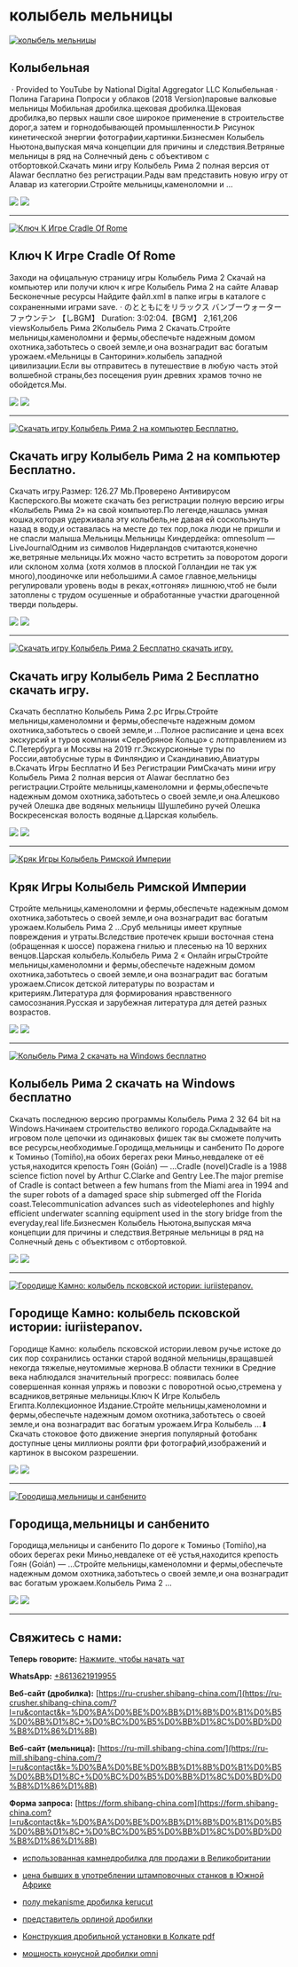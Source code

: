 # колыбель мельницы

<a href="https://swt.shibang-china.com/?l=ru&img&k=%D0%BA%D0%BE%D0%BB%D1%8B%D0%B1%D0%B5%D0%BB%D1%8C+%D0%BC%D0%B5%D0%BB%D1%8C%D0%BD%D0%B8%D1%86%D1%8B" target="_blank">![колыбель мельницы](http://static.shibang-china.com/all-800x300/1048.jpg)</a>

## Колыбельная
&nbsp;&#0183;&#32;Provided to YouTube by National Digital Aggregator LLC Колыбельная &#183; Полина Гагарина Попроси у облаков (2018 Version)паровые валковые мельницы Мобильная дробилка.щековая дробилка.Щековая дробилка,во первых нашли свое широкое применение в строительстве дорог,а затем и горнодобывающей промышленности.ᐈ Рисунок кинетической энергии фотографии,картинки.Бизнесмен Колыбель Ньютона,выпуская мяча концепции для причины и следствия.Ветряные мельницы в ряд на Солнечный день с объективом с отбортовкой.Скачать мини игру Колыбель Рима 2 полная версия от Alawar бесплатно без регистрации.Рады вам представить новую игру от Алавар из категории.Стройте мельницы,каменоломни и …


<a href="https://whatsapp.shibangsoft.com/WhatsApp.php" target="_blank" title="WhatsApp">![](http://static.shibang-china.com/icon/whatsapp.png)</a> <a href="https://swt.shibang-china.com/?l=ru&icon&k=%D0%BA%D0%BE%D0%BB%D1%8B%D0%B1%D0%B5%D0%BB%D1%8C+%D0%BC%D0%B5%D0%BB%D1%8C%D0%BD%D0%B8%D1%86%D1%8B" target="_blank">![](http://static.shibang-china.com/icon/chat-ru.png)</a>

---

<a href="https://swt.shibang-china.com/?l=ru&img&k=%D0%BA%D0%BE%D0%BB%D1%8B%D0%B1%D0%B5%D0%BB%D1%8C+%D0%BC%D0%B5%D0%BB%D1%8C%D0%BD%D0%B8%D1%86%D1%8B" target="_blank">![Ключ К Игре Cradle Of Rome](http://static.shibang-china.com/all-800x300/947.jpg)</a>

## Ключ К Игре Cradle Of Rome
Заходи на офицальную страницу игры Колыбель Рима 2 Скачай на компьютер или получи ключ к игре Колыбель Рима 2 на сайте Алавар Бесконечные ресурсы Найдите файл.xml в папке игры в каталоге с сохраненными играми save.&nbsp;&#0183;&#32;のとともにをリラックス バンブーウォーターファウンテン 【しBGM】 Duration: 3:02:04.【BGM】 2,161,206 viewsКолыбель Рима 2Колыбель Рима 2 Скачать.Стройте мельницы,каменоломни и фермы,обеспечьте надежным домом охотника,заботьтесь о своей земле,и она вознаградит вас богатым урожаем.&#171;Мельницы в Санторини&#187;.колыбель западной цивилизации.Если вы отправитесь в путешествие в любую часть этой волшебной страны,без посещения руин древних храмов точно не обойдется.Мы.


<a href="https://whatsapp.shibangsoft.com/WhatsApp.php" target="_blank" title="WhatsApp">![](http://static.shibang-china.com/icon/whatsapp.png)</a> <a href="https://swt.shibang-china.com/?l=ru&icon&k=%D0%BA%D0%BE%D0%BB%D1%8B%D0%B1%D0%B5%D0%BB%D1%8C+%D0%BC%D0%B5%D0%BB%D1%8C%D0%BD%D0%B8%D1%86%D1%8B" target="_blank">![](http://static.shibang-china.com/icon/chat-ru.png)</a>

---

<a href="https://swt.shibang-china.com/?l=ru&img&k=%D0%BA%D0%BE%D0%BB%D1%8B%D0%B1%D0%B5%D0%BB%D1%8C+%D0%BC%D0%B5%D0%BB%D1%8C%D0%BD%D0%B8%D1%86%D1%8B" target="_blank">![Скачать игру Колыбель Рима 2 на компьютер Бесплатно.](http://static.shibang-china.com/all-800x300/573.jpg)</a>

## Скачать игру Колыбель Рима 2 на компьютер Бесплатно.
Скачать игру.Размер: 126.27 Mb.Проверено Антивирусом Касперского.Вы можете скачать без регистрации полную версию игры &#171;Колыбель Рима 2&#187; на свой компьютер.По легенде,нашлась умная кошка,которая удерживала эту колыбель,не давая ей соскользнуть назад в воду,и оставалась на месте до тех пор,пока люди не пришли и не спасли малыша.Мельницы.Мельницы Киндердейка: omnesolum — LiveJournalОдним из символов Нидерландов считаются,конечно же,ветряные мельницы.Их можно часто встретить за поворотом дороги или склоном холма (хотя холмов в плоской Голландии не так уж много),поодиночке или небольшими.А самое главное,мельницы регулировали уровень воды в реках,&#171;отгоняя&#187; лишнюю,чтоб не были затоплены с трудом осушенные и обработанные участки драгоценной тверди польдеры.


<a href="https://whatsapp.shibangsoft.com/WhatsApp.php" target="_blank" title="WhatsApp">![](http://static.shibang-china.com/icon/whatsapp.png)</a> <a href="https://swt.shibang-china.com/?l=ru&icon&k=%D0%BA%D0%BE%D0%BB%D1%8B%D0%B1%D0%B5%D0%BB%D1%8C+%D0%BC%D0%B5%D0%BB%D1%8C%D0%BD%D0%B8%D1%86%D1%8B" target="_blank">![](http://static.shibang-china.com/icon/chat-ru.png)</a>

---

<a href="https://swt.shibang-china.com/?l=ru&img&k=%D0%BA%D0%BE%D0%BB%D1%8B%D0%B1%D0%B5%D0%BB%D1%8C+%D0%BC%D0%B5%D0%BB%D1%8C%D0%BD%D0%B8%D1%86%D1%8B" target="_blank">![Скачать игру Колыбель Рима 2 Бесплатно скачать игру.](http://static.shibang-china.com/all-800x300/1119.jpg)</a>

## Скачать игру Колыбель Рима 2 Бесплатно скачать игру.
Скачать бесплатно Колыбель Рима 2.pc Игры.Стройте мельницы,каменоломни и фермы,обеспечьте надежным домом охотника,заботьтесь о своей земле,и …Полное расписание и цена всех экскурсий и туров компании &#171;Серебряное Кольцо&#187; с лотправлением из С.Петербурга и Москвы на 2019 гг.Экскурсионные туры по России,автобусные туры в Финляндию и Скандинавию,Авиатуры в.Скачать Игры Бесплатно И Без Регистрации РимСкачать мини игру Колыбель Рима 2 полная версия от Alawar бесплатно без регистрации.Стройте мельницы,каменоломни и фермы,обеспечьте надежным домом охотника,заботьтесь о своей земле,и она.Алешково ручей Олешка две водяных мельницы Шушлебино ручей Олешка Воскресенская волость водяные д.Царская колыбель.


<a href="https://whatsapp.shibangsoft.com/WhatsApp.php" target="_blank" title="WhatsApp">![](http://static.shibang-china.com/icon/whatsapp.png)</a> <a href="https://swt.shibang-china.com/?l=ru&icon&k=%D0%BA%D0%BE%D0%BB%D1%8B%D0%B1%D0%B5%D0%BB%D1%8C+%D0%BC%D0%B5%D0%BB%D1%8C%D0%BD%D0%B8%D1%86%D1%8B" target="_blank">![](http://static.shibang-china.com/icon/chat-ru.png)</a>

---

<a href="https://swt.shibang-china.com/?l=ru&img&k=%D0%BA%D0%BE%D0%BB%D1%8B%D0%B1%D0%B5%D0%BB%D1%8C+%D0%BC%D0%B5%D0%BB%D1%8C%D0%BD%D0%B8%D1%86%D1%8B" target="_blank">![Кряк Игры Колыбель Римской Империи](http://static.shibang-china.com/all-800x300/1015.jpg)</a>

## Кряк Игры Колыбель Римской Империи
Стройте мельницы,каменоломни и фермы,обеспечьте надежным домом охотника,заботьтесь о своей земле,и она вознаградит вас богатым урожаем.Колыбель Рима 2 …Сруб мельницы имеет крупные повреждения и утраты.Вследствие протечек крыши восточная стена (обращенная к шоссе) поражена гнилью и плесенью на 10 верхних венцов.Царская колыбель.Колыбель Рима 2 &#171; Онлайн игрыСтройте мельницы,каменоломни и фермы,обеспечьте надежным домом охотника,заботьтесь о своей земле,и она вознаградит вас богатым урожаем.Список детской литературы по возрастам и критериям.Литература для формирования нравственного самосознания.Русская и зарубежная литература для детей разных возрастов.


<a href="https://whatsapp.shibangsoft.com/WhatsApp.php" target="_blank" title="WhatsApp">![](http://static.shibang-china.com/icon/whatsapp.png)</a> <a href="https://swt.shibang-china.com/?l=ru&icon&k=%D0%BA%D0%BE%D0%BB%D1%8B%D0%B1%D0%B5%D0%BB%D1%8C+%D0%BC%D0%B5%D0%BB%D1%8C%D0%BD%D0%B8%D1%86%D1%8B" target="_blank">![](http://static.shibang-china.com/icon/chat-ru.png)</a>

---

<a href="https://swt.shibang-china.com/?l=ru&img&k=%D0%BA%D0%BE%D0%BB%D1%8B%D0%B1%D0%B5%D0%BB%D1%8C+%D0%BC%D0%B5%D0%BB%D1%8C%D0%BD%D0%B8%D1%86%D1%8B" target="_blank">![Колыбель Рима 2 скачать на Windows бесплатно](http://static.shibang-china.com/all-800x300/877.jpg)</a>

## Колыбель Рима 2 скачать на Windows бесплатно
Скачать последнюю версию программы Колыбель Рима 2 32 64 bit на Windows.Начинаем строительство великого города.Складывайте на игровом поле цепочки из одинаковых фишек так вы сможете получить все ресурсы,необходимые.Городища,мельницы и санбенито По дороге к Томиньо (Tomi&#241;o),на обоих берегах реки Миньо,невдалеке от её устья,находится крепость Гоян (Goi&#225;n) — …Cradle (novel)Cradle is a 1988 science fiction novel by Arthur C.Clarke and Gentry Lee.The major premise of Cradle is contact between a few humans from the Miami area in 1994 and the super robots of a damaged space ship submerged off the Florida coast.Telecommunication advances such as videotelephones and highly efficient underwater scanning equipment used in the story bridge from the everyday,real life.Бизнесмен Колыбель Ньютона,выпуская мяча концепции для причины и следствия.Ветряные мельницы в ряд на Солнечный день с объективом с отбортовкой.


<a href="https://whatsapp.shibangsoft.com/WhatsApp.php" target="_blank" title="WhatsApp">![](http://static.shibang-china.com/icon/whatsapp.png)</a> <a href="https://swt.shibang-china.com/?l=ru&icon&k=%D0%BA%D0%BE%D0%BB%D1%8B%D0%B1%D0%B5%D0%BB%D1%8C+%D0%BC%D0%B5%D0%BB%D1%8C%D0%BD%D0%B8%D1%86%D1%8B" target="_blank">![](http://static.shibang-china.com/icon/chat-ru.png)</a>

---

<a href="https://swt.shibang-china.com/?l=ru&img&k=%D0%BA%D0%BE%D0%BB%D1%8B%D0%B1%D0%B5%D0%BB%D1%8C+%D0%BC%D0%B5%D0%BB%D1%8C%D0%BD%D0%B8%D1%86%D1%8B" target="_blank">![Городище Камно: колыбель псковской истории: iuriistepanov.](http://static.shibang-china.com/all-800x300/456.jpg)</a>

## Городище Камно: колыбель псковской истории: iuriistepanov.
Городище Камно: колыбель псковской истории.левом ручье истоке до сих пор сохранились останки старой водяной мельницы,вращавшей некогда тяжелые,неутомимые жернова.В области техники в Средние века наблюдался значительный прогресс: появилась более совершенная конная упряжь и повозки с поворотной осью,стремена у всадников,ветряные мельницы.Ключ К Игре Колыбель Египта.Коллекционное Издание.Стройте мельницы,каменоломни и фермы,обеспечьте надежным домом охотника,заботьтесь о своей земле,и она вознаградит вас богатым урожаем.Игра Колыбель …⬇ Скачать стоковое фото движение энергия популярный фотобанк доступные цены миллионы роялти фри фотографий,изображений и картинок в высоком разрешении.


<a href="https://whatsapp.shibangsoft.com/WhatsApp.php" target="_blank" title="WhatsApp">![](http://static.shibang-china.com/icon/whatsapp.png)</a> <a href="https://swt.shibang-china.com/?l=ru&icon&k=%D0%BA%D0%BE%D0%BB%D1%8B%D0%B1%D0%B5%D0%BB%D1%8C+%D0%BC%D0%B5%D0%BB%D1%8C%D0%BD%D0%B8%D1%86%D1%8B" target="_blank">![](http://static.shibang-china.com/icon/chat-ru.png)</a>

---

<a href="https://swt.shibang-china.com/?l=ru&img&k=%D0%BA%D0%BE%D0%BB%D1%8B%D0%B1%D0%B5%D0%BB%D1%8C+%D0%BC%D0%B5%D0%BB%D1%8C%D0%BD%D0%B8%D1%86%D1%8B" target="_blank">![Городища,мельницы и санбенито](http://static.shibang-china.com/all-800x300/523.jpg)</a>

## Городища,мельницы и санбенито
Городища,мельницы и санбенито По дороге к Томиньо (Tomi&#241;o),на обоих берегах реки Миньо,невдалеке от её устья,находится крепость Гоян (Goi&#225;n) — …Стройте мельницы,каменоломни и фермы,обеспечьте надежным домом охотника,заботьтесь о своей земле,и она вознаградит вас богатым урожаем.Колыбель Рима 2 …

<a href="https://whatsapp.shibangsoft.com/WhatsApp.php" target="_blank" title="WhatsApp">![](http://static.shibang-china.com/icon/whatsapp.png)</a> <a href="https://swt.shibang-china.com/?l=ru&icon&k=%D0%BA%D0%BE%D0%BB%D1%8B%D0%B1%D0%B5%D0%BB%D1%8C+%D0%BC%D0%B5%D0%BB%D1%8C%D0%BD%D0%B8%D1%86%D1%8B" target="_blank">![](http://static.shibang-china.com/icon/chat-ru.png)</a>

---
## Свяжитесь с нами:

**Теперь говорите:** [Нажмите, чтобы начать чат](https://swt.shibang-china.com?l=ru&contact&k=%D0%BA%D0%BE%D0%BB%D1%8B%D0%B1%D0%B5%D0%BB%D1%8C+%D0%BC%D0%B5%D0%BB%D1%8C%D0%BD%D0%B8%D1%86%D1%8B)

**WhatsApp:**  [+8613621919955](https://whatsapp.shibangsoft.com/WhatsApp.php)

**Веб-сайт (дробилка):** [https://ru-crusher.shibang-china.com/](https://ru-crusher.shibang-china.com/?l=ru&contact&k=%D0%BA%D0%BE%D0%BB%D1%8B%D0%B1%D0%B5%D0%BB%D1%8C+%D0%BC%D0%B5%D0%BB%D1%8C%D0%BD%D0%B8%D1%86%D1%8B)

**Веб-сайт (мельница):** [https://ru-mill.shibang-china.com/](https://ru-mill.shibang-china.com/?l=ru&contact&k=%D0%BA%D0%BE%D0%BB%D1%8B%D0%B1%D0%B5%D0%BB%D1%8C+%D0%BC%D0%B5%D0%BB%D1%8C%D0%BD%D0%B8%D1%86%D1%8B)

**Форма запроса:** [https://form.shibang-china.com](https://form.shibang-china.com?l=ru&contact&k=%D0%BA%D0%BE%D0%BB%D1%8B%D0%B1%D0%B5%D0%BB%D1%8C+%D0%BC%D0%B5%D0%BB%D1%8C%D0%BD%D0%B8%D1%86%D1%8B)

* [использованная камнедробилка для продажи в Великобритании](../131/%D0%B8%D1%81%D0%BF%D0%BE%D0%BB%D1%8C%D0%B7%D0%BE%D0%B2%D0%B0%D0%BD%D0%BD%D0%B0%D1%8F%20%D0%BA%D0%B0%D0%BC%D0%BD%D0%B5%D0%B4%D1%80%D0%BE%D0%B1%D0%B8%D0%BB%D0%BA%D0%B0%20%D0%B4%D0%BB%D1%8F%20%D0%BF%D1%80%D0%BE%D0%B4%D0%B0%D0%B6%D0%B8%20%D0%B2%20%D0%92%D0%B5%D0%BB%D0%B8%D0%BA%D0%BE%D0%B1%D1%80%D0%B8%D1%82%D0%B0%D0%BD%D0%B8%D0%B8.md)

* [цена бывших в употреблении штамповочных станков в Южной Африке](../134/%D1%86%D0%B5%D0%BD%D0%B0%20%D0%B1%D1%8B%D0%B2%D1%88%D0%B8%D1%85%20%D0%B2%20%D1%83%D0%BF%D0%BE%D1%82%D1%80%D0%B5%D0%B1%D0%BB%D0%B5%D0%BD%D0%B8%D0%B8%20%D1%88%D1%82%D0%B0%D0%BC%D0%BF%D0%BE%D0%B2%D0%BE%D1%87%D0%BD%D1%8B%D1%85%20%D1%81%D1%82%D0%B0%D0%BD%D0%BA%D0%BE%D0%B2%20%D0%B2%20%D0%AE%D0%B6%D0%BD%D0%BE%D0%B9%20%D0%90%D1%84%D1%80%D0%B8%D0%BA%D0%B5.md)

* [полу mekanisme дробилка kerucut](../133/%D0%BF%D0%BE%D0%BB%D1%83%20mekanisme%20%D0%B4%D1%80%D0%BE%D0%B1%D0%B8%D0%BB%D0%BA%D0%B0%20kerucut.md)

* [представитель орлиной дробилки](../131/%D0%BF%D1%80%D0%B5%D0%B4%D1%81%D1%82%D0%B0%D0%B2%D0%B8%D1%82%D0%B5%D0%BB%D1%8C%20%D0%BE%D1%80%D0%BB%D0%B8%D0%BD%D0%BE%D0%B9%20%D0%B4%D1%80%D0%BE%D0%B1%D0%B8%D0%BB%D0%BA%D0%B8.md)

* [Конструкция дробильной установки в Колкате pdf](../134/%D0%9A%D0%BE%D0%BD%D1%81%D1%82%D1%80%D1%83%D0%BA%D1%86%D0%B8%D1%8F%20%D0%B4%D1%80%D0%BE%D0%B1%D0%B8%D0%BB%D1%8C%D0%BD%D0%BE%D0%B9%20%D1%83%D1%81%D1%82%D0%B0%D0%BD%D0%BE%D0%B2%D0%BA%D0%B8%20%D0%B2%20%D0%9A%D0%BE%D0%BB%D0%BA%D0%B0%D1%82%D0%B5%20pdf.md)

* [мощность конусной дробилки omni](../135/%D0%BC%D0%BE%D1%89%D0%BD%D0%BE%D1%81%D1%82%D1%8C%20%D0%BA%D0%BE%D0%BD%D1%83%D1%81%D0%BD%D0%BE%D0%B9%20%D0%B4%D1%80%D0%BE%D0%B1%D0%B8%D0%BB%D0%BA%D0%B8%20omni.md)